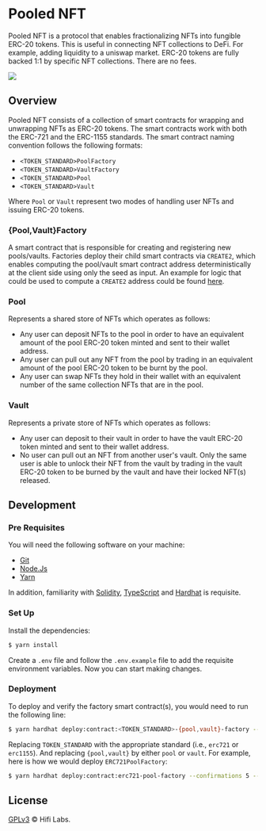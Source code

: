 # Pooled NFT

Pooled NFT is a protocol that enables fractionalizing NFTs into fungible ERC-20 tokens. This is useful in connecting NFT collections to DeFi. For example, adding liquidity to a uniswap market. ERC-20 tokens are fully backed 1:1 by specific NFT collections. There are no fees.

![](./images/pooledNFT.gif)

## Overview

Pooled NFT consists of a collection of smart contracts for wrapping and unwrapping NFTs as ERC-20 tokens. The smart contracts work with both the ERC-721 and the ERC-1155 standards. The smart contract naming convention follows the following formats:

- `<TOKEN_STANDARD>PoolFactory`
- `<TOKEN_STANDARD>VaultFactory`
- `<TOKEN_STANDARD>Pool`
- `<TOKEN_STANDARD>Vault`

Where `Pool` or `Vault` represent two modes of handling user NFTs and issuing ERC-20 tokens.

### {Pool,Vault}Factory

A smart contract that is responsible for creating and registering new pools/vaults. Factories deploy their child smart contracts via `CREATE2`, which enables computing the pool/vault smart contract address deterministically at the client side using only the seed as input. An example for logic that could be used to compute a `CREATE2` address could be found [here](https://github.com/hifi-finance/pooled-nft/blob/f88dcf807c6f8d6c5561f19ff59986051a91a9c4/test/shared/utils.ts#L8).

### Pool

Represents a shared store of NFTs which operates as follows:

- Any user can deposit NFTs to the pool in order to have an equivalent amount of the pool ERC-20 token minted and sent to their wallet address.
- Any user can pull out any NFT from the pool by trading in an equivalent amount of the pool ERC-20 token to be burnt by the pool.
- Any user can swap NFTs they hold in their wallet with an equivalent number of the same collection NFTs that are in the pool.

### Vault

Represents a private store of NFTs which operates as follows:

- Any user can deposit to their vault in order to have the vault ERC-20 token minted and sent to their wallet address.
- No user can pull out an NFT from another user's vault. Only the same user is able to unlock their NFT from the vault by trading in the vault ERC-20 token to be burned by the vault and have their locked NFT(s) released.

## Development

### Pre Requisites

You will need the following software on your machine:

- [Git](https://git-scm.com/downloads)
- [Node.Js](https://nodejs.org/en/download/)
- [Yarn](https://yarnpkg.com/getting-started/install)

In addition, familiarity with [Solidity](https://soliditylang.org/), [TypeScript](https://typescriptlang.org/) and [Hardhat](https://hardhat.org) is requisite.

### Set Up

Install the dependencies:

```bash
$ yarn install
```

Create a `.env` file and follow the `.env.example` file to add the requisite environment variables. Now you can start making changes.

### Deployment

To deploy and verify the factory smart contract(s), you would need to run the following line:

```bash
$ yarn hardhat deploy:contract:<TOKEN_STANDARD>-{pool,vault}-factory --confirmations 5 --verify true
```

Replacing `TOKEN_STANDARD` with the appropriate standard (i.e., `erc721` or `erc1155`). And replacing `{pool,vault}` by either `pool` or `vault`. For example, here is how we would deploy `ERC721PoolFactory`:

```bash
$ yarn hardhat deploy:contract:erc721-pool-factory --confirmations 5 --verify true
```

## License

[GPLv3](./LICENSE.md) © Hifi Labs.
